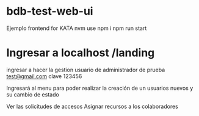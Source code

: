 # bdb-test-web-ui
Ejemplo frontend for KATA
nvm use
npm i
npm run start

# Ingresar a localhost /landing
ingresar a hacer la gestion 
usuario de administrador de prueba
test@gmail.com
clave 
123456

Ingresará al menu para poder realizar 
la creación de un usuarios nuevos
y su cambio de estado

Ver las solicitudes de accesos
Asignar recursos a los colaboradores